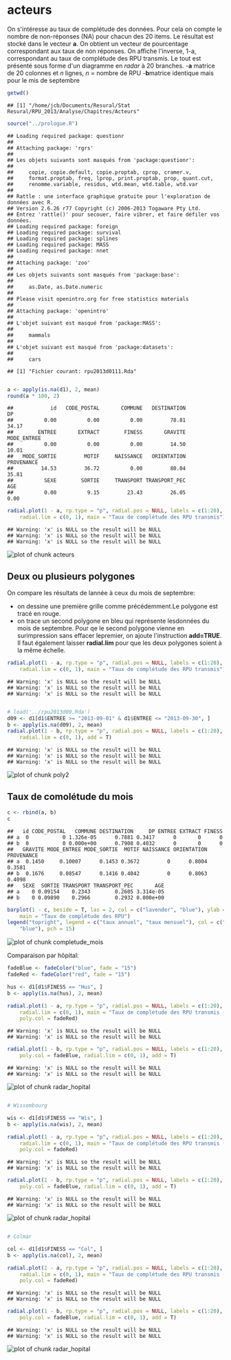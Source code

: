 acteurs
========================================================

On s'intéresse au taux de complétude des données. Pour cela on compte le nombre de non-réponses (NA) pour chacun des 20 items. Le résultat est stocké dans le vecteur **a**. On obtient un vecteur de pourcentage correspondant aux taux de non réponses. On affiche l'inverse, 1-a, correspondant au taux de complétude des RPU transmis. Le tout est présenté sous forme d'un diagramme en *radar* à 20 branches.
-**a** matrice de 20 colonnes et *n* lignes, *n* = nombre de RPU
-**b**matrice identique mais pour le mis de septembre


```r
getwd()
```

```
## [1] "/home/jcb/Documents/Resural/Stat Resural/RPU_2013/Analyse/Chapitres/Acteurs"
```

```r
source("../prologue.R")
```

```
## Loading required package: questionr
## 
## Attaching package: 'rgrs'
## 
## Les objets suivants sont masqués from 'package:questionr':
## 
##     copie, copie.default, copie.proptab, cprop, cramer.v,
##     format.proptab, freq, lprop, print.proptab, prop, quant.cut,
##     renomme.variable, residus, wtd.mean, wtd.table, wtd.var
## 
## Rattle : une interface graphique gratuite pour l'exploration de données avec R.
## Version 2.6.26 r77 Copyright (c) 2006-2013 Togaware Pty Ltd.
## Entrez 'rattle()' pour secouer, faire vibrer, et faire défiler vos données.
## Loading required package: foreign
## Loading required package: survival
## Loading required package: splines
## Loading required package: MASS
## Loading required package: nnet
## 
## Attaching package: 'zoo'
## 
## Les objets suivants sont masqués from 'package:base':
## 
##     as.Date, as.Date.numeric
## 
## Please visit openintro.org for free statistics materials
## 
## Attaching package: 'openintro'
## 
## L'objet suivant est masqué from 'package:MASS':
## 
##     mammals
## 
## L'objet suivant est masqué from 'package:datasets':
## 
##     cars
```

```
## [1] "Fichier courant: rpu2013d0111.Rda"
```

```r

a <- apply(is.na(d1), 2, mean)
round(a * 100, 2)
```

```
##            id   CODE_POSTAL       COMMUNE   DESTINATION            DP 
##          0.00          0.00          0.00         78.81         34.17 
##        ENTREE       EXTRACT        FINESS       GRAVITE   MODE_ENTREE 
##          0.00          0.00          0.00         14.50         10.01 
##   MODE_SORTIE         MOTIF     NAISSANCE   ORIENTATION    PROVENANCE 
##         14.53         36.72          0.00         80.04         35.81 
##          SEXE        SORTIE     TRANSPORT TRANSPORT_PEC           AGE 
##          0.00          9.15         23.43         26.05          0.00
```

```r
radial.plot(1 - a, rp.type = "p", radial.pos = NULL, labels = c(1:20), line.col = "red", 
    radial.lim = c(0, 1), main = "Taux de complétude des RPU transmis")
```

```
## Warning: 'x' is NULL so the result will be NULL
## Warning: 'x' is NULL so the result will be NULL
## Warning: 'x' is NULL so the result will be NULL
```

![plot of chunk acteurs](figure/acteurs.png) 


Deux ou plusieurs polygones
---------------------------
On compare les résultats de lannée à ceux du mois de septembre:
- on dessine une première grille comme précédemment.Le polygone est tracé en rouge.
- on trace un second polygone en bleu qui représente lesdonnées du mois de septembre. Pour qe le second polygone vienne en surimpression sans effacer lepremier, on ajoute l'instruction **add=TRUE**. Il faut également laisser **radial.lim** pour que les deux polygones soient à la même échelle.

```r
radial.plot(1 - a, rp.type = "p", radial.pos = NULL, labels = c(1:20), line.col = "red", 
    radial.lim = c(0, 1), main = "Taux de complétude des RPU transmis")
```

```
## Warning: 'x' is NULL so the result will be NULL
## Warning: 'x' is NULL so the result will be NULL
## Warning: 'x' is NULL so the result will be NULL
```

```r

# load('../rpu2013d09.Rda')
d09 <- d1[d1$ENTREE >= "2013-09-01" & d1$ENTREE <= "2013-09-30", ]
b <- apply(is.na(d09), 2, mean)
radial.plot(1 - b, rp.type = "p", radial.pos = NULL, labels = c(1:20), line.col = "blue", 
    radial.lim = c(0, 1), add = T)
```

```
## Warning: 'x' is NULL so the result will be NULL
## Warning: 'x' is NULL so the result will be NULL
## Warning: 'x' is NULL so the result will be NULL
```

![plot of chunk poly2](figure/poly2.png) 

Taux de comolétude du mois
--------------------------

```r
c <- rbind(a, b)
c
```

```
##   id CODE_POSTAL   COMMUNE DESTINATION     DP ENTREE EXTRACT FINESS
## a  0           0 1.326e-05      0.7881 0.3417      0       0      0
## b  0           0 0.000e+00      0.7908 0.4032      0       0      0
##   GRAVITE MODE_ENTREE MODE_SORTIE  MOTIF NAISSANCE ORIENTATION PROVENANCE
## a  0.1450     0.10007      0.1453 0.3672         0      0.8004     0.3581
## b  0.1676     0.08547      0.1416 0.4042         0      0.8063     0.4098
##   SEXE  SORTIE TRANSPORT TRANSPORT_PEC       AGE
## a    0 0.09154    0.2343        0.2605 3.314e-05
## b    0 0.09890    0.2966        0.2932 0.000e+00
```

```r
barplot(1 - c, beside = T, las = 2, col = c("lavender", "blue"), ylab = "Taux de complétude", 
    main = "Taux de complétude des RPU")
legend("topright", legend = c("taux annuel", "taux mensuel"), col = c("lavender", 
    "blue"), pch = 15)
```

![plot of chunk completude_mois](figure/completude_mois.png) 


Comparaison par hôpital:

```r
fadeBlue <- fadeColor("blue", fade = "15")
fadeRed <- fadeColor("red", fade = "15")

hus <- d1[d1$FINESS == "Hus", ]
b <- apply(is.na(hus), 2, mean)

radial.plot(1 - a, rp.type = "p", radial.pos = NULL, labels = c(1:20), line.col = fadeRed, 
    radial.lim = c(0, 1), main = "Taux de complétude des RPU transmis (HUS)", 
    poly.col = fadeRed)
```

```
## Warning: 'x' is NULL so the result will be NULL
## Warning: 'x' is NULL so the result will be NULL
```

```r
radial.plot(1 - b, rp.type = "p", radial.pos = NULL, labels = c(1:20), line.col = fadeBlue, 
    poly.col = fadeBlue, radial.lim = c(0, 1), add = T)
```

```
## Warning: 'x' is NULL so the result will be NULL
## Warning: 'x' is NULL so the result will be NULL
```

![plot of chunk radar_hopital](figure/radar_hopital1.png) 

```r

# Wissembourg

wis <- d1[d1$FINESS == "Wis", ]
b <- apply(is.na(wis), 2, mean)

radial.plot(1 - a, rp.type = "p", radial.pos = NULL, labels = c(1:20), line.col = fadeRed, 
    radial.lim = c(0, 1), main = "Taux de complétude des RPU transmis (Wissembourg)", 
    poly.col = fadeRed)
```

```
## Warning: 'x' is NULL so the result will be NULL
## Warning: 'x' is NULL so the result will be NULL
```

```r
radial.plot(1 - b, rp.type = "p", radial.pos = NULL, labels = c(1:20), line.col = fadeBlue, 
    poly.col = fadeBlue, radial.lim = c(0, 1), add = T)
```

```
## Warning: 'x' is NULL so the result will be NULL
## Warning: 'x' is NULL so the result will be NULL
```

![plot of chunk radar_hopital](figure/radar_hopital2.png) 

```r

# Colmar

col <- d1[d1$FINESS == "Col", ]
b <- apply(is.na(col), 2, mean)

radial.plot(1 - a, rp.type = "p", radial.pos = NULL, labels = c(1:20), line.col = fadeRed, 
    radial.lim = c(0, 1), main = "Taux de complétude des RPU transmis (Colmar)", 
    poly.col = fadeRed)
```

```
## Warning: 'x' is NULL so the result will be NULL
## Warning: 'x' is NULL so the result will be NULL
```

```r
radial.plot(1 - b, rp.type = "p", radial.pos = NULL, labels = c(1:20), line.col = fadeBlue, 
    poly.col = fadeBlue, radial.lim = c(0, 1), add = T)
```

```
## Warning: 'x' is NULL so the result will be NULL
## Warning: 'x' is NULL so the result will be NULL
```

![plot of chunk radar_hopital](figure/radar_hopital3.png) 


